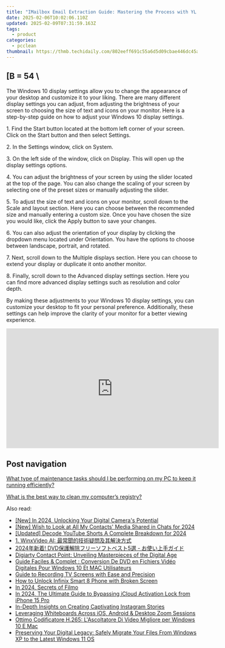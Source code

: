 ```yaml
---
title: "IMailbox Email Extraction Guide: Mastering the Process with YL Computing's Tools"
date: 2025-02-06T10:02:06.110Z
updated: 2025-02-09T07:31:59.163Z
tags:
  - product
categories:
  - pcclean
thumbnail: https://thmb.techidaily.com/802eeff691c55a6d5d09cbae446dc45a39ed24ae91160c0e7074f7929a9448f1.jpg
---
```


## \[B = 54 \

The Windows 10 display settings allow you to change the appearance of your desktop and customize it to your liking. There are many different display settings you can adjust, from adjusting the brightness of your screen to choosing the size of text and icons on your monitor. Here is a step-by-step guide on how to adjust your Windows 10 display settings. 

1\. Find the Start button located at the bottom left corner of your screen. Click on the Start button and then select Settings.

2\. In the Settings window, click on System.

3\. On the left side of the window, click on Display. This will open up the display settings options. 

4\. You can adjust the brightness of your screen by using the slider located at the top of the page. You can also change the scaling of your screen by selecting one of the preset sizes or manually adjusting the slider.

5\. To adjust the size of text and icons on your monitor, scroll down to the Scale and layout section. Here you can choose between the recommended size and manually entering a custom size. Once you have chosen the size you would like, click the Apply button to save your changes.

6\. You can also adjust the orientation of your display by clicking the dropdown menu located under Orientation. You have the options to choose between landscape, portrait, and rotated.

7\. Next, scroll down to the Multiple displays section. Here you can choose to extend your display or duplicate it onto another monitor.

8\. Finally, scroll down to the Advanced display settings section. Here you can find more advanced display settings such as resolution and color depth. 

By making these adjustments to your Windows 10 display settings, you can customize your desktop to fit your personal preference. Additionally, these settings can help improve the clarity of your monitor for a better viewing experience.

<!-- affiliate ads begin -->
<iframe width="560" height="315" src="https://www.youtube.com/embed/cKRBWf1EDZo?si=CTNd4q450biit4eM" title="YouTube video player" frameborder="0" allow="accelerometer; autoplay; clipboard-write; encrypted-media; gyroscope; picture-in-picture; web-share" referrerpolicy="strict-origin-when-cross-origin" allowfullscreen></iframe>
<!-- affiliate ads end -->

## Post navigation

[What type of maintenance tasks should I be performing on my PC to keep it running efficiently?](https://tools.techidaily.com/pcclean/products/)

[What is the best way to clean my computer’s registry?](https://tools.techidaily.com/pcclean/products/)

<ins class="adsbygoogle"
     style="display:block"
     data-ad-format="autorelaxed"
     data-ad-client="ca-pub-7571918770474297"
     data-ad-slot="1223367746"></ins>

<ins class="adsbygoogle"
     style="display:block"
     data-ad-client="ca-pub-7571918770474297"
     data-ad-slot="8358498916"
     data-ad-format="auto"
     data-full-width-responsive="true"></ins>

<span class="atpl-alsoreadstyle">Also read:</span>
<div><ul>
<li><a href="https://fox-access.techidaily.com/new-in-2024-unlocking-your-digital-cameras-potential/"><u>[New] In 2024, Unlocking Your Digital Camera's Potential</u></a></li>
<li><a href="https://facebook-video-content.techidaily.com/new-wish-to-look-at-all-my-contacts-media-shared-in-chats-for-2024/"><u>[New] Wish to Look at All My Contacts' Media Shared in Chats for 2024</u></a></li>
<li><a href="https://youtube-data.techidaily.com/ed-decode-youtube-shorts-a-complete-breakdown-for-2024/"><u>[Updated] Decode YouTube Shorts A Complete Breakdown for 2024</u></a></li>
<li><a href="https://discover-alternatives.techidaily.com/1-winxvideo-ai/"><u>1. WinxVideo AI: 最常聞的技術疑問及其解決方式</u></a></li>
<li><a href="https://discover-alternatives.techidaily.com/2024-dvd5/"><u>2024年新着! DVD保護解除フリーソフトベスト5選 - お使い上手ガイド</u></a></li>
<li><a href="https://discover-alternatives.techidaily.com/digiarty-contact-point-unveiling-masterpieces-of-the-digital-age/"><u>Digiarty Contact Point: Unveiling Masterpieces of the Digital Age</u></a></li>
<li><a href="https://discover-alternatives.techidaily.com/guide-faciles-and-complet-conversion-de-dvd-en-fichiers-video-digitales-pour-windows-10-et-mac-utilisateurs/"><u>Guide Faciles & Complet : Conversion De DVD en Fichiers Vidéo Digitales Pour Windows 10 Et MAC Utilisateurs</u></a></li>
<li><a href="https://visual-screen-recording.techidaily.com/guide-to-recording-tv-screens-with-ease-and-precision/"><u>Guide to Recording TV Screens with Ease and Precision</u></a></li>
<li><a href="https://unlock-android.techidaily.com/how-to-unlock-infinix-smart-8-phone-with-broken-screen-by-drfone-android/"><u>How to Unlock Infinix Smart 8 Phone with Broken Screen</u></a></li>
<li><a href="https://youtube-sure.techidaily.com/24-secrets-of-filmo/"><u>In 2024, Secrets of Filmo</u></a></li>
<li><a href="https://activate-lock.techidaily.com/in-2024-the-ultimate-guide-to-bypassing-icloud-activation-lock-from-iphone-15-pro-by-drfone-ios/"><u>In 2024, The Ultimate Guide to Bypassing iCloud Activation Lock from iPhone 15 Pro</u></a></li>
<li><a href="https://instagram-video-recordings.techidaily.com/in-depth-insights-on-creating-captivating-instagram-stories/"><u>In-Depth Insights on Creating Captivating Instagram Stories</u></a></li>
<li><a href="https://screen-video-capture.techidaily.com/leveraging-whiteboards-across-ios-android-and-desktop-zoom-sessions/"><u>Leveraging Whiteboards Across iOS, Android & Desktop Zoom Sessions</u></a></li>
<li><a href="https://discover-alternatives.techidaily.com/ottimo-codificatore-h265-lascoltatore-di-video-migliore-per-windows-10-e-mac/"><u>Ottimo Codificatore H.265: L'Ascoltatore Di Video Migliore per Windows 10 E Mac</u></a></li>
<li><a href="https://discover-alternatives.techidaily.com/preserving-your-digital-legacy-safely-migrate-your-files-from-windows-xp-to-the-latest-windows-11-os/"><u>Preserving Your Digital Legacy: Safely Migrate Your Files From Windows XP to the Latest Windows 11 OS</u></a></li>
</ul></div>

